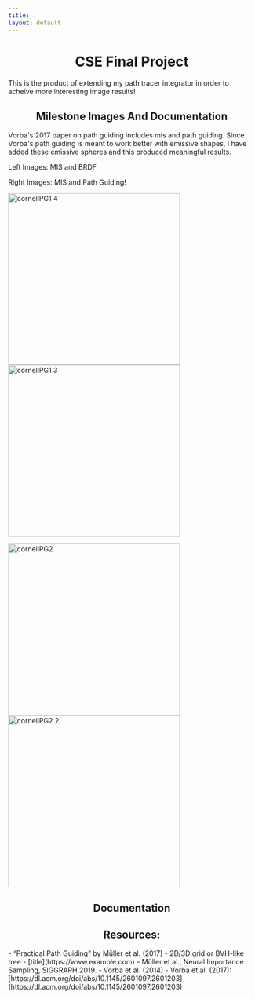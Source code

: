 ```yaml
---
title: .
layout: default
---
```


<h1 style="text-align: center;"><strong>CSE Final Project</strong></h1>


This is the product of extending my path tracer integrator in order to acheive more interesting image results!


<h2 style="text-align: center;"><strong>Milestone Images And Documentation</strong></h2>
Vorba's 2017 paper on path guiding includes mis and path guiding.
Since Vorba's path guiding is meant to work better with emissive shapes, I have added these emissive spheres and this produced meaningful results.

Left Images: MIS and BRDF

Right Images: MIS and Path Guiding!
<p>
  <img src="https://github.com/user-attachments/assets/e5ea2242-ce0e-4ca2-a81a-4867580f56f6" alt="cornellPG1 4" width="350">
  <img src="https://github.com/user-attachments/assets/792697d6-9df2-407c-aa64-64cf817b5293" alt="cornellPG1 3" width="350">
</p>


<p>
  <img src="https://github.com/user-attachments/assets/0aaa5f69-94f4-4df4-a7b5-003b2cffa3f6" alt="cornellPG2" width="350">
  <img src="https://github.com/user-attachments/assets/6fceacba-079f-4f33-8170-47bc4b032828" alt="cornellPG2 2" width="350">
</p>



<h2 style="text-align: center;"><strong>Documentation</strong></h2>



<h2 style="text-align: center;"><strong>Resources:</strong></h2>
- “Practical Path Guiding” by Müller et al. (2017)
- 2D/3D grid or BVH-like tree
- [title](https://www.example.com)
- Müller et al., Neural Importance Sampling, SIGGRAPH 2019.
- Vorba et al. (2014)
- Vorba et al. (2017): [https://dl.acm.org/doi/abs/10.1145/2601097.2601203](https://dl.acm.org/doi/abs/10.1145/2601097.2601203)   
